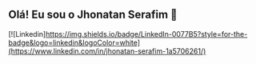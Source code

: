 ## Olá! Eu sou o Jhonatan Serafim 👋

[![Linkedin]https://img.shields.io/badge/LinkedIn-0077B5?style=for-the-badge&logo=linkedin&logoColor=white](https://www.linkedin.com/in/jhonatan-serafim-1a5706261/)

